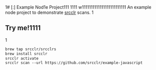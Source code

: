 1# [:] Example Nod1e Project111
1111
w1111111111111111111111111
An example node project to demonstrate [srcclr](https://www.srcclr.com) scans.
1
## Try me!1111
1
```1
brew tap srcclr/srcclrs
brew install srcclr
srcclr activate
srcclr scan --url https://github.com/srcclr/example-javascript
```
